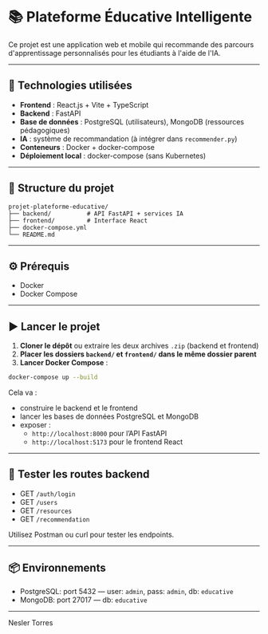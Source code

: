 # 📚 Plateforme Éducative Intelligente

Ce projet est une application web et mobile qui recommande des parcours d'apprentissage personnalisés pour les étudiants à l'aide de l'IA.

---

## 🚀 Technologies utilisées

- **Frontend** : React.js + Vite + TypeScript
- **Backend** : FastAPI
- **Base de données** : PostgreSQL (utilisateurs), MongoDB (ressources pédagogiques)
- **IA** : système de recommandation (à intégrer dans `recommender.py`)
- **Conteneurs** : Docker + docker-compose
- **Déploiement local** : docker-compose (sans Kubernetes)

---

## 📁 Structure du projet

```
projet-plateforme-educative/
├── backend/          # API FastAPI + services IA
├── frontend/         # Interface React
├── docker-compose.yml
└── README.md
```

---

## ⚙️ Prérequis

- Docker
- Docker Compose

---

## ▶️ Lancer le projet

1. **Cloner le dépôt** ou extraire les deux archives `.zip` (backend et frontend)
2. **Placer les dossiers `backend/` et `frontend/` dans le même dossier parent**
3. **Lancer Docker Compose** :

```bash
docker-compose up --build
```

Cela va :
- construire le backend et le frontend
- lancer les bases de données PostgreSQL et MongoDB
- exposer :
  - `http://localhost:8000` pour l’API FastAPI
  - `http://localhost:5173` pour le frontend React

---

## 🧪 Tester les routes backend

- GET `/auth/login`
- GET `/users`
- GET `/resources`
- GET `/recommendation`

Utilisez Postman ou curl pour tester les endpoints.

---

## 📦 Environnements

- PostgreSQL: port 5432 — user: `admin`, pass: `admin`, db: `educative`
- MongoDB: port 27017 — db: `educative`

---



Nesler Torres
